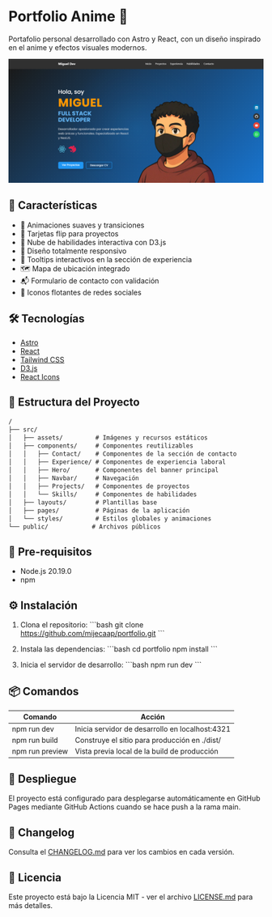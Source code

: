 # Portfolio Anime 🎨

Portafolio personal desarrollado con Astro y React, con un diseño inspirado en el anime y efectos visuales modernos.

[![Portfolio Demo](./src/assets/capture-web.png)](https://mijecaap.github.io/portfolio/)

## 🚀 Características

- 💫 Animaciones suaves y transiciones
- 🎴 Tarjetas flip para proyectos
- 🌟 Nube de habilidades interactiva con D3.js
- 📱 Diseño totalmente responsivo
- 🎯 Tooltips interactivos en la sección de experiencia
- 🗺️ Mapa de ubicación integrado
- 📬 Formulario de contacto con validación
- 🔗 Iconos flotantes de redes sociales

## 🛠️ Tecnologías

- [Astro](https://astro.build)
- [React](https://reactjs.org)
- [Tailwind CSS](https://tailwindcss.com)
- [D3.js](https://d3js.org)
- [React Icons](https://react-icons.github.io/react-icons)

## 📁 Estructura del Proyecto

```text
/
├── src/
│   ├── assets/         # Imágenes y recursos estáticos
│   ├── components/     # Componentes reutilizables
│   │   ├── Contact/    # Componentes de la sección de contacto
│   │   ├── Experience/ # Componentes de experiencia laboral
│   │   ├── Hero/       # Componentes del banner principal
│   │   ├── Navbar/     # Navegación
│   │   ├── Projects/   # Componentes de proyectos
│   │   └── Skills/     # Componentes de habilidades
│   ├── layouts/        # Plantillas base
│   ├── pages/          # Páginas de la aplicación
│   └── styles/         # Estilos globales y animaciones
└── public/            # Archivos públicos
```

## 🔧 Pre-requisitos

- Node.js 20.19.0
- npm

## ⚙️ Instalación

1. Clona el repositorio:
\`\`\`bash
git clone https://github.com/mijecaap/portfolio.git
\`\`\`

2. Instala las dependencias:
\`\`\`bash
cd portfolio
npm install
\`\`\`

3. Inicia el servidor de desarrollo:
\`\`\`bash
npm run dev
\`\`\`

## 📦 Comandos

| Comando           | Acción                                             |
|------------------|---------------------------------------------------|
| npm run dev      | Inicia servidor de desarrollo en localhost:4321    |
| npm run build    | Construye el sitio para producción en ./dist/     |
| npm run preview  | Vista previa local de la build de producción      |

## 🚀 Despliegue

El proyecto está configurado para desplegarse automáticamente en GitHub Pages mediante GitHub Actions cuando se hace push a la rama main.

## 📝 Changelog

Consulta el [CHANGELOG.md](CHANGELOG.md) para ver los cambios en cada versión.

## 📄 Licencia

Este proyecto está bajo la Licencia MIT - ver el archivo [LICENSE.md](LICENSE.md) para más detalles.

